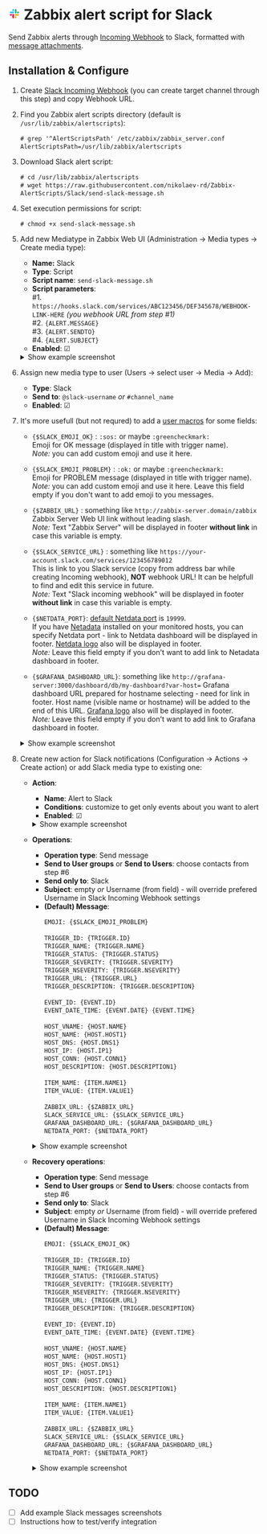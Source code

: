 # <img src="/_img/Slack_logo__300x300.png" alt="Slack logo" height="24">&nbsp;Zabbix alert script for Slack

Send Zabbix alerts through [Incoming Webhook](https://api.slack.com/incoming-webhooks) to Slack, formatted with [message attachments](https://api.slack.com/docs/message-attachments).

## Installation & Configure
1. Create [Slack Incoming Webhook](https://my.slack.com/services/new/incoming-webhook/) (you can create target channel through this step) and copy Webhook URL.

2. Find you Zabbix alert scripts directory (default is `/usr/lib/zabbix/alertscripts`):
   ```
   # grep '^AlertScriptsPath' /etc/zabbix/zabbix_server.conf
   AlertScriptsPath=/usr/lib/zabbix/alertscripts
   ```

3. Download Slack alert script:
   ``` 
   # cd /usr/lib/zabbix/alertscripts
   # wget https://raw.githubusercontent.com/nikolaev-rd/Zabbix-AlertScripts/Slack/send-slack-message.sh
   ```

4. Set execution permissions for script:
   ```
   # chmod +x send-slack-message.sh
   ```

5. Add new Mediatype in Zabbix Web UI (Administration → Media types → Create media type):
   * **Name:** Slack
   * **Type**: Script
   * **Script name**: `send-slack-message.sh`
   * **Script parameters**:  
     #1. `https://hooks.slack.com/services/ABC123456/DEF345678/WEBHOOK-LINK-HERE` _(you webhook URL from step #1)_  
     #2. `{ALERT.MESSAGE}`  
     #3. `{ALERT.SENDTO}`  
     #4. `{ALERT.SUBJECT}`  
   * **Enabled**: ☑
   
   <details><summary>Show example screenshot</summary>
      <img src="img/Zabbix_Create_Media_Type.jpg" alt="Zabbix - Create Media Type">
   </details>

6. Assign new media type to user (Users → select user → Media → Add):
   * **Type**: Slack
   * **Send to**: `@slack-username` _or_ `#channel_name`
   * **Enabled**: ☑

7. It's more usefull (but not requred) to add a [user macros](https://www.zabbix.com/documentation/4.0/manual/config/macros/usermacros) for some fields:
   * `{$SLACK_EMOJI_OK}` : `:sos:` or maybe `:greencheckmark:`  
     Emoji for OK message (displayed in title with trigger name).  
     _Note:_ you can add custom emoji and use it here.  
     
   * `{$SLACK_EMOJI_PROBLEM}` : `:ok:` or maybe `:greencheckmark:`  
     Emoji for PROBLEM message (displayed in title with trigger name).  
     _Note:_ you can add custom emoji and use it here. Leave this field empty if you don't want to add emoji to you messages.  
     
   * `{$ZABBIX_URL}` : something like `http://zabbix-server.domain/zabbix`
     Zabbix Server Web UI link without leading slash.  
     _Note:_ Text "Zabbix Server" will be displayed in footer **without link** in case this variable is empty.  
   
   * `{$SLACK_SERVICE_URL}` : something like `https://your-account.slack.com/services/123456789012`  
     This is link to you Slack service (copy from address bar while creating Incoming webhook), **NOT** webhook URL! It can be helpfull to find and edit this service in future.  
     _Note:_ Text "Slack incoming webhook" will be displayed in footer **without link** in case this variable is empty.  
   
   * `{$NETDATA_PORT}`: [default Netdata port](https://docs.netdata.cloud/web/server/#binding-netdata-to-multiple-ports) is `19999`.  
     If you have [Netadata](https://github.com/netdata/netdata) installed on your monitored hosts, you can specify Netdata port - link to Netdata dashboard will be displayed in footer. [Netdata logo](https://raw.githubusercontent.com/netdata/netdata/master/web/gui/images/favicon-16x16.png) also will be displayed in footer.  
   _Note:_ Leave this field empty if you don't want to add link to Netadata dashboard in footer.  
   
   * `{$GRAFANA_DASHBOARD_URL}`: something like `http://grafana-server:3000/dashboard/db/my-dashboard?var-host=`
     Grafana dashboard URL prepared for hostname selecting - need for link in footer. Host name (visible name or hostname) will be added to the end of this URL. [Grafana logo](https://raw.githubusercontent.com/nikolaev-rd/Zabbix-AlertScripts/master/_img/Grafana_logo_circle__32x32.png) also will be displayed in footer.  
     _Note:_ Leave this field empty if you don't want to add link to Grafana dashboard in footer.  
   
   <details><summary>Show example screenshot</summary>
      <img src="img/Zabbix_Create_User_Macros.jpg" alt="Zabbix - Create User Macros">
   </details>

8. Create new action for Slack notifications (Configuration → Actions → Create action) or add Slack media type to existing one:
   * **Action**:  
     - **Name**: Alert to Slack
     - **Conditions**: customize to get only events about you want to alert
     - **Enabled**: ☑
     
     <details><summary>Show example screenshot</summary>
        <img src="img/Zabbix_Create_Action__Action.jpg" alt="Zabbix - Create Action - Action tab">
     </details>
     
   * **Operations**:
     - **Operation type**: Send message
     - **Send to User groups** or **Send to Users**: choose contacts from step #6
     - **Send only to**: Slack
     - **Subject**: empty _or_ Username (from field) - will override prefered Username in Slack Incoming Webhook settings
     - **(Default) Message**:
       ```
       EMOJI: {$SLACK_EMOJI_PROBLEM}
       
       TRIGGER_ID: {TRIGGER.ID}
       TRIGGER_NAME: {TRIGGER.NAME}
       TRIGGER_STATUS: {TRIGGER.STATUS}
       TRIGGER_SEVERITY: {TRIGGER.SEVERITY}
       TRIGGER_NSEVERITY: {TRIGGER.NSEVERITY}
       TRIGGER_URL: {TRIGGER.URL}
       TRIGGER_DESCRIPTION: {TRIGGER.DESCRIPTION}
       
       EVENT_ID: {EVENT.ID}
       EVENT_DATE_TIME: {EVENT.DATE} {EVENT.TIME}
       
       HOST_VNAME: {HOST.NAME}
       HOST_NAME: {HOST.HOST1}
       HOST_DNS: {HOST.DNS1}
       HOST_IP: {HOST.IP1}
       HOST_CONN: {HOST.CONN1}
       HOST_DESCRIPTION: {HOST.DESCRIPTION1}
       
       ITEM_NAME: {ITEM.NAME1}
       ITEM_VALUE: {ITEM.VALUE1}
       
       ZABBIX_URL: {$ZABBIX_URL}
       SLACK_SERVICE_URL: {$SLACK_SERVICE_URL}
       GRAFANA_DASHBOARD_URL: {$GRAFANA_DASHBOARD_URL}
       NETDATA_PORT: {$NETDATA_PORT}
       ```
     
     <details><summary>Show example screenshot</summary>
        <img src="img/Zabbix_Create_Action__Operations.jpg" alt="Zabbix - Create Action - Operations tab">
     </details>
     
   * **Recovery operations**:
     - **Operation type**: Send message
     - **Send to User groups** or **Send to Users**: choose contacts from step #6
     - **Send only to**: Slack
     - **Subject**: empty _or_ Username (from field) - will override prefered Username in Slack Incoming Webhook settings
     - **(Default) Message**:
       ```
       EMOJI: {$SLACK_EMOJI_OK}
       
       TRIGGER_ID: {TRIGGER.ID}
       TRIGGER_NAME: {TRIGGER.NAME}
       TRIGGER_STATUS: {TRIGGER.STATUS}
       TRIGGER_SEVERITY: {TRIGGER.SEVERITY}
       TRIGGER_NSEVERITY: {TRIGGER.NSEVERITY}
       TRIGGER_URL: {TRIGGER.URL}
       TRIGGER_DESCRIPTION: {TRIGGER.DESCRIPTION}
       
       EVENT_ID: {EVENT.ID}
       EVENT_DATE_TIME: {EVENT.DATE} {EVENT.TIME}
       
       HOST_VNAME: {HOST.NAME}
       HOST_NAME: {HOST.HOST1}
       HOST_DNS: {HOST.DNS1}
       HOST_IP: {HOST.IP1}
       HOST_CONN: {HOST.CONN1}
       HOST_DESCRIPTION: {HOST.DESCRIPTION1}
       
       ITEM_NAME: {ITEM.NAME1}
       ITEM_VALUE: {ITEM.VALUE1}
       
       ZABBIX_URL: {$ZABBIX_URL}
       SLACK_SERVICE_URL: {$SLACK_SERVICE_URL}
       GRAFANA_DASHBOARD_URL: {$GRAFANA_DASHBOARD_URL}
       NETDATA_PORT: {$NETDATA_PORT}
       ```
     <details><summary>Show example screenshot</summary>
        <img src="img/Zabbix_Create_Action__Recovery_operations.jpg" alt="Zabbix - Create Action - Recovery operations tab">
     </details>

## TODO
- [ ] Add example Slack messages screenshots
- [ ] Instructions how to test/verify integration
